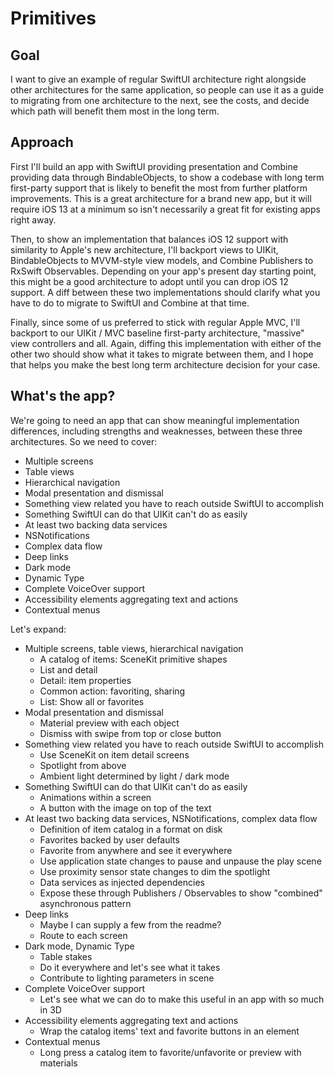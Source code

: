 # Primitives

## Goal

I want to give an example of regular SwiftUI architecture right alongside other architectures for the same application, so people can use it as a guide to migrating from one architecture to the next, see the costs, and decide which path will benefit them most in the long term.

## Approach

First I'll build an app with SwiftUI providing presentation and Combine providing data through BindableObjects, to show a codebase with long term first-party support that is likely to benefit the most from further platform improvements. This is a great architecture for a brand new app, but it will require iOS 13 at a minimum so isn't necessarily a great fit for existing apps right away.

Then, to show an implementation that balances iOS 12 support with similarity to Apple's new architecture, I'll backport views to UIKit, BindableObjects to MVVM-style view models, and Combine Publishers to RxSwift Observables. Depending on your app's present day starting point, this might be a good architecture to adopt until you can drop iOS 12 support. A diff between these two implementations should clarify what you have to do to migrate to SwiftUI and Combine at that time.

Finally, since some of us preferred to stick with regular Apple MVC, I'll backport to our UIKit / MVC baseline first-party architecture, "massive" view controllers and all. Again, diffing this implementation with either of the other two should show what it takes to migrate between them, and I hope that helps you make the best long term architecture decision for your case.

## What's the app?

We're going to need an app that can show meaningful implementation differences, including strengths and weaknesses, between these three architectures. So we need to cover:

- Multiple screens
- Table views
- Hierarchical navigation
- Modal presentation and dismissal
- Something view related you have to reach outside SwiftUI to accomplish
- Something SwiftUI can do that UIKit can't do as easily
- At least two backing data services
- NSNotifications
- Complex data flow
- Deep links
- Dark mode
- Dynamic Type
- Complete VoiceOver support
- Accessibility elements aggregating text and actions
- Contextual menus

Let's expand:

- Multiple screens, table views, hierarchical navigation
    - A catalog of items: SceneKit primitive shapes
    - List and detail
    - Detail: item properties
    - Common action: favoriting, sharing
    - List: Show all or favorites
- Modal presentation and dismissal
    - Material preview with each object
    - Dismiss with swipe from top or close button
- Something view related you have to reach outside SwiftUI to accomplish
    - Use SceneKit on item detail screens
    - Spotlight from above
    - Ambient light determined by light / dark mode
- Something SwiftUI can do that UIKit can't do as easily
    - Animations within a screen
    - A button with the image on top of the text
- At least two backing data services, NSNotifications, complex data flow
    - Definition of item catalog in a format on disk
    - Favorites backed by user defaults
    - Favorite from anywhere and see it everywhere
    - Use application state changes to pause and unpause the play scene
    - Use proximity sensor state changes to dim the spotlight
    - Data services as injected dependencies
    - Expose these through Publishers / Observables to show "combined" asynchronous pattern
- Deep links
    - Maybe I can supply a few from the readme?
    - Route to each screen
- Dark mode, Dynamic Type
    - Table stakes
    - Do it everywhere and let's see what it takes
    - Contribute to lighting parameters in scene
- Complete VoiceOver support
    - Let's see what we can do to make this useful in an app with so much in 3D
- Accessibility elements aggregating text and actions
    - Wrap the catalog items' text and favorite buttons in an element
- Contextual menus
    - Long press a catalog item to favorite/unfavorite or preview with materials

